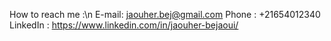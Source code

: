 How to reach me :\n
  E-mail: jaouher.bej@gmail.com
  Phone : +21654012340
  LinkedIn : https://www.linkedin.com/in/jaouher-bejaoui/
